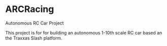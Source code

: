 # ARCRacing
Autonomous RC Car Project

This project is for for building an autonomous 1-10th scale RC car based an the Traxxas Slash platform.
